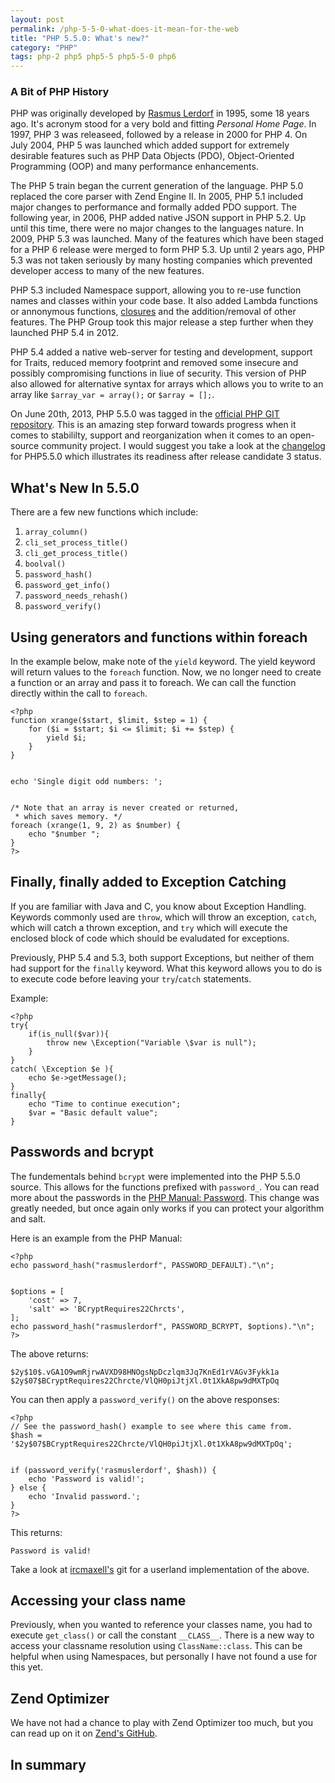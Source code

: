 ```yaml
---
layout: post
permalink: /php-5-5-0-what-does-it-mean-for-the-web
title: "PHP 5.5.0: What's new?"
category: "PHP"
tags: php-2 php5 php5-5 php5-5-0 php6
---
```

### A Bit of PHP History

PHP was originally developed by [Rasmus Lerdorf](https://en.wikipedia.org/wiki/Rasmus_Lerdorf) in 1995, some 18 years ago. It's acronym stood for a very bold and fitting _Personal Home Page_. In 1997, PHP 3 was releaseed, followed by a release in 2000 for PHP 4. On July 2004, PHP 5 was launched which added support for extremely desirable features such as PHP Data Objects (PDO), Object-Oriented Programming (OOP) and many performance enhancements.

The PHP 5 train began the current generation of the language. PHP 5.0 replaced the core parser with Zend Engine II. In 2005, PHP 5.1 included major changes to performance and formally added PDO support. The following year, in 2006, PHP added native JSON support in PHP 5.2. Up until this time, there were no major changes to the languages nature. In 2009, PHP 5.3 was launched. Many of the features which have been staged for a PHP 6 release were merged to form PHP 5.3. Up until 2 years ago, PHP 5.3 was not taken seriously by many hosting companies which prevented developer access to many of the new features.

PHP 5.3 included Namespace support, allowing you to re-use function names and classes within your code base. It also added Lambda functions or annonymous functions, [closures](https://en.wikipedia.org/wiki/Closure_(computer_science)) and the addition/removal of other features. The PHP Group took this major release a step further when they launched PHP 5.4 in 2012.

PHP 5.4 added a native web-server for testing and development, support for Traits, reduced memory footprint and removed some insecure and possibly compromising functions in liue of security. This version of PHP also allowed for alternative syntax for arrays which allows you to write to an array like `$array_var = array();` or `$array = [];`.

On June 20th, 2013, PHP 5.5.0 was tagged in the [official PHP GIT repository](https://github.com/php/php-src/tree/php-5.5.0). This is an amazing step forward towards progress when it comes to stabililty, support and reorganization when it comes to an open-source community project. I would suggest you take a look at the [changelog](https://github.com/php/php-src/blob/php-5.5.0/NEWS) for PHP5.5.0 which illustrates its readiness after release candidate 3 status.

## What's New In 5.5.0

There are a few new functions which include:

1. `array_column()`
2. `cli_set_process_title()`
3. `cli_get_process_title()`
4. `boolval()`
5. `password_hash()`
6. `password_get_info()`
7. `password_needs_rehash()`
8. `password_verify()`

## Using generators and functions within foreach

In the example below, make note of the `yield` keyword. The yield keyword will return values to the `foreach` function. Now, we no longer need to create a function or an array and pass it to foreach. We can call the function directly within the call to `foreach`.

    <?php
    function xrange($start, $limit, $step = 1) {
        for ($i = $start; $i <= $limit; $i += $step) {
            yield $i;
        }
    }
    
    
    echo 'Single digit odd numbers: ';
    
    
    /* Note that an array is never created or returned,
     * which saves memory. */ 
    foreach (xrange(1, 9, 2) as $number) {
        echo "$number ";
    }
    ?>

## Finally, finally added to Exception Catching

If you are familiar with Java and C, you know about Exception Handling. Keywords commonly used are `throw`, which will throw an exception, `catch`, which will catch a thrown exception, and `try` which will execute the enclosed block of code which should be evaludated for exceptions.

Previously, PHP 5.4 and 5.3, both support Exceptions, but neither of them had support for the `finally` keyword. What this keyword allows you to do is to execute code before leaving your `try`/`catch` statements.

Example:

    <?php
    try{
        if(is_null($var)){
            throw new \Exception("Variable \$var is null");
        }
    }
    catch( \Exception $e ){
        echo $e->getMessage();
    }
    finally{
        echo "Time to continue execution";
        $var = "Basic default value";
    }

## Passwords and bcrypt

The fundementals behind `bcrypt` were implemented into the PHP 5.5.0 source. This allows for the functions prefixed with `password_`. You can read more about the passwords in the [PHP Manual: Password](http://us3.php.net/manual/en/book.password.php). This change was greatly needed, but once again only works if you can protect your algorithm and salt.

Here is an example from the PHP Manual:

    <?php
    echo password_hash("rasmuslerdorf", PASSWORD_DEFAULT)."\n";
    
    
    $options = [
        'cost' => 7,
        'salt' => 'BCryptRequires22Chrcts',
    ];
    echo password_hash("rasmuslerdorf", PASSWORD_BCRYPT, $options)."\n";
    ?>

The above returns:

    $2y$10$.vGA1O9wmRjrwAVXD98HNOgsNpDczlqm3Jq7KnEd1rVAGv3Fykk1a
    $2y$07$BCryptRequires22Chrcte/VlQH0piJtjXl.0t1XkA8pw9dMXTpOq

You can then apply a `password_verify()` on the above responses:

    <?php
    // See the password_hash() example to see where this came from.
    $hash = '$2y$07$BCryptRequires22Chrcte/VlQH0piJtjXl.0t1XkA8pw9dMXTpOq';
    
    
    if (password_verify('rasmuslerdorf', $hash)) {
        echo 'Password is valid!';
    } else {
        echo 'Invalid password.';
    }
    ?>

This returns:

    Password is valid!

Take a look at [ircmaxell's](https://github.com/ircmaxell/password_compat) git for a userland implementation of the above.

## Accessing your class name

Previously, when you wanted to reference your classes name, you had to execute `get_class()` or call the constant ` __CLASS__ `. There is a new way to access your classname resolution using `ClassName::class`. This can be helpful when using Namespaces, but personally I have not found a use for this yet.

## Zend Optimizer

We have not had a chance to play with Zend Optimizer too much, but you can read up on it on [Zend's GitHub](https://github.com/zendtech/ZendOptimizerPlus).

## In summary
